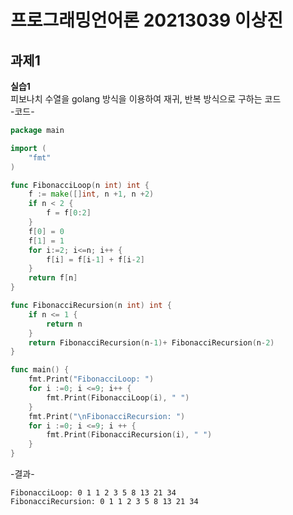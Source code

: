 # 프로그래밍언어론 20213039 이상진  
## 과제1  

**실습1**  
피보나치 수열을 golang 방식을 이용하여 재귀, 반복 방식으로 구하는 코드  
-코드-  
```go
package main

import (
	"fmt"
)

func FibonacciLoop(n int) int {
	f := make([]int, n +1, n +2)
	if n < 2 {
		f = f[0:2]
	}
	f[0] = 0
	f[1] = 1
	for i:=2; i<=n; i++ {
		f[i] = f[i-1] + f[i-2]
	}
	return f[n]
}

func FibonacciRecursion(n int) int {
	if n <= 1 {
		return n
	}
	return FibonacciRecursion(n-1)+ FibonacciRecursion(n-2)
}

func main() {
	fmt.Print("FibonacciLoop: ")
	for i :=0; i <=9; i++ {
		fmt.Print(FibonacciLoop(i), " ")
	}
	fmt.Print("\nFibonacciRecursion: ")
	for i :=0; i <=9; i ++ {
		fmt.Print(FibonacciRecursion(i), " ")
	}
}
```

-결과-  
```
FibonacciLoop: 0 1 1 2 3 5 8 13 21 34 
FibonacciRecursion: 0 1 1 2 3 5 8 13 21 34 
```
